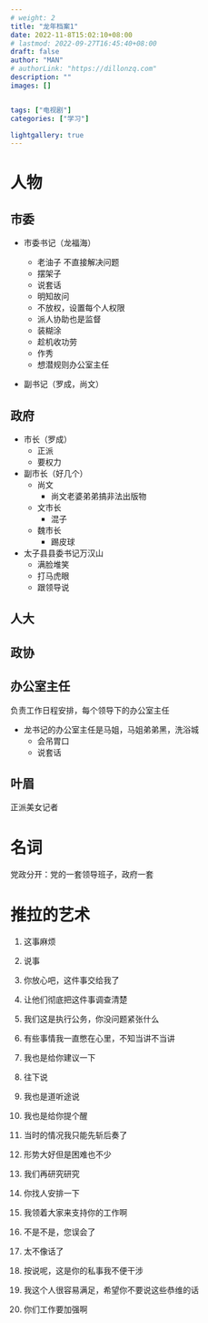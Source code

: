 ```yaml
---
# weight: 2
title: "龙年档案1"
date: 2022-11-8T15:02:10+08:00
# lastmod: 2022-09-27T16:45:40+08:00
draft: false
author: "MAN"
# authorLink: "https://dillonzq.com"
description: ""
images: []


tags: ["电视剧"]
categories: ["学习"]

lightgallery: true
---
```


# 人物

## 市委   
- 市委书记（龙福海）
  - 老油子 不直接解决问题
  - 摆架子
  - 说套话
  - 明知故问
  - 不放权，设置每个人权限
  - 派人协助也是监督
  - 装糊涂
  - 趁机收功劳
  - 作秀
  - 想潜规则办公室主任

- 副书记（罗成，尚文）

## 政府 
- 市长（罗成）
  - 正派
  - 要权力
- 副市长（好几个）  
  - 尚文
    - 尚文老婆弟弟搞非法出版物  
  - 文市长
    - 混子
  - 魏市长
    - 踢皮球 
- 太子县县委书记万汉山
  - 满脸堆笑
  - 打马虎眼
  - 跟领导说
## 人大

## 政协

## 办公室主任

负责工作日程安排，每个领导下的办公室主任
- 龙书记的办公室主任是马姐，马姐弟弟黑，洗浴城
  - 会吊胃口
  - 说套话  

## 叶眉
正派美女记者

## 
# 名词
党政分开：党的一套领导班子，政府一套

# 推拉的艺术

1. 这事麻烦

2. 说事

3. 你放心吧，这件事交给我了

4. 让他们彻底把这件事调查清楚

5. 我们这是执行公务，你没问题紧张什么

6. 有些事情我一直憋在心里，不知当讲不当讲

7. 我也是给你建议一下

8. 往下说

9. 我也是道听途说

10. 我也是给你提个醒

11. 当时的情况我只能先斩后奏了
12. 形势大好但是困难也不少
13. 我们再研究研究
14. 你找人安排一下
15. 我领着大家来支持你的工作啊
16. 不是不是，您误会了
17. 太不像话了
18. 按说呢，这是你的私事我不便干涉
19. 我这个人很容易满足，希望你不要说这些恭维的话
20. 你们工作要加强啊